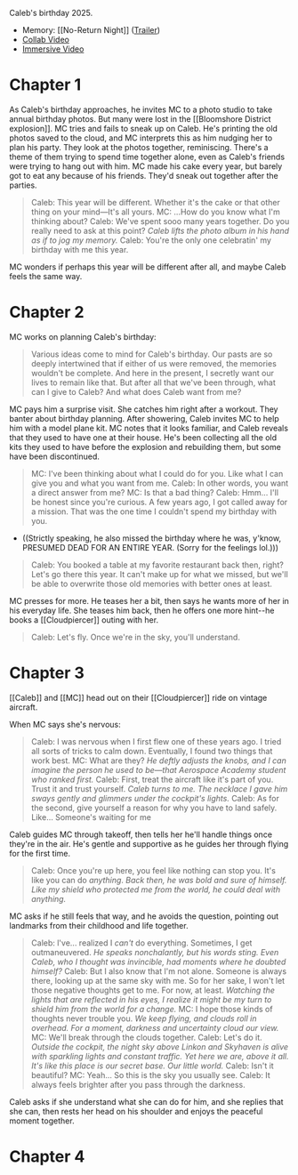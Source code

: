 Caleb's birthday 2025.
* Memory: [[No-Return Night]] ([Trailer](https://youtu.be/PS4sIlYGtkI?si=P5d8UmgjthFShT3o))
* [Collab Video]()
* [Immersive Video]()

# Chapter 1
As Caleb's birthday approaches, he invites MC to a photo studio to take annual birthday photos. But many were lost in the [[Bloomshore District explosion]]. MC tries and fails to sneak up on Caleb. He's printing the old photos saved to the cloud, and MC interprets this as him nudging her to plan his party. They look at the photos together, reminiscing. There's a theme of them trying to spend time together alone, even as Caleb's friends were trying to hang out with him. MC made his cake every year, but barely got to eat any because of his friends. They'd sneak out together after the parties.

> Caleb: This year will be different. Whether it's the cake or that other thing on your mind—It's all yours.
> MC:  ...How do you know what I'm thinking about?
> Caleb: We've spent sooo many years together. Do you really need to ask at this point?
> *Caleb lifts the photo album in his hand as if to jog my memory.*
> Caleb: You're the only one celebratin' my birthday with me this year.

MC wonders if perhaps this year will be different after all, and maybe Caleb feels the same way.
# Chapter 2
MC works on planning Caleb's birthday:
> Various ideas come to mind for Caleb's birthday.
> Our pasts are so deeply intertwined that if either of us were removed, the memories wouldn't be complete.
> And here in the present, I secretly want our lives to remain like that.
> But after all that we've been through, what can I give to Caleb?
> And what does Caleb want from me?

MC pays him a surprise visit. She catches him right after a workout. They banter about birthday planning. After showering, Caleb invites MC to help him with a model plane kit. MC notes that it looks familiar, and Caleb reveals that they used to have one at their house. He's been collecting all the old kits they used to have before the explosion and rebuilding them, but some have been discontinued.

> MC: I've been thinking about what I could do for you. Like what I can give you and what you want from me.
> Caleb: In other words, you want a direct answer from me?
> MC: Is that a bad thing?
> Caleb: Hmm... I'll be honest since you're curious. A few years ago, I got called away for a mission. That was the one time I couldn't spend my birthday with you.
* ((Strictly speaking, he also missed the birthday where he was, y'know, PRESUMED DEAD FOR AN ENTIRE YEAR. (Sorry for the feelings lol.)))

> Caleb: You booked a table at my favorite restaurant back then, right? Let's go there this year. It can't make up for what we missed, but we'll be able to overwrite those old memories with better ones at least.

MC presses for more. He teases her a bit, then says he wants more of her in his everyday life. She teases him back, then he offers one more hint--he books a [[Cloudpiercer]] outing with her.

> Caleb: Let's fly. Once we're in the sky, you'll understand.

# Chapter 3
[[Caleb]] and [[MC]] head out on their [[Cloudpiercer]] ride on vintage aircraft.

When MC says she's nervous:
> Caleb: I was nervous when I first flew one of these years ago. I tried all sorts of tricks to calm down. Eventually, I found two things that work best.
> MC: What are they?
> *He deftly adjusts the knobs, and I can imagine the person he used to be—that Aerospace Academy student who ranked first.*
> Caleb: First, treat the aircraft like it's part of you. Trust it and trust yourself.
> *Caleb turns to me. The necklace I gave him sways gently and glimmers under the cockpit's lights.*
> Caleb: As for the second, give yourself a reason for why you have to land safely. Like... Someone's waiting for me

Caleb guides MC through takeoff, then tells her he'll handle things once they're in the air. He's gentle and supportive as he guides her through flying for the first time.

> Caleb: Once you're up here, you feel like nothing can stop you. It's like you can do *anything*.
> *Back then, he was bold and sure of himself. Like my shield who protected me from the world, he could deal with anything.*

MC asks if he still feels that way, and he avoids the question, pointing out landmarks from their childhood and life together.

> Caleb: l've... realized I *can't* do everything. Sometimes, I get outmaneuvered.
> *He speaks nonchalantly, but his words sting. Even Caleb, who I thought was invincible, had moments where he doubted himself?*
> Caleb: But I also know that l'm not alone. Someone is always there, looking up at the same sky with me. So for her sake, I won't let those negative thoughts get to me. For now, at least.
> *Watching the lights that are reflected in his eyes, I realize it might be my turn to shield him from the world for a change.*
> MC: I hope those kinds of thoughts never trouble you.
> *We keep flying, and clouds roll in overhead. For a moment, darkness and uncertainty cloud our view.*
> MC: We'll break through the clouds together.
> Caleb: Let's do it.
> *Outside the cockpit, the night sky above Linkon and Skyhaven is alive with sparkling lights and constant traffic.*
> *Yet here we are, above it all. It's like this place is our secret base. Our little world.*
> Caleb: Isn't it beautiful?
> MC: Yeah... So this is the sky you usually see.
> Caleb: It always feels brighter after you pass through the darkness.

Caleb asks if she understand what she can do for him, and she replies that she can, then rests her head on his shoulder and enjoys the peaceful moment together.

# Chapter 4

